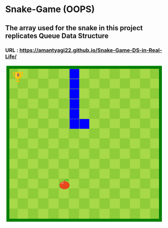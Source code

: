 # Snake-Game (OOPS)

## The array used for the snake in this project replicates Queue Data Structure

### URL : https://amantyagi22.github.io/Snake-Game-DS-in-Real-Life/

<img src="https://github.com/amantyagi22/Snake-Game/blob/main/Game.png">
